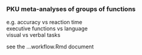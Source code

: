 ### PKU meta-analyses of groups of functions
e.g. accuracy vs reaction time  
executive functions vs language  
visual vs verbal tasks  

see the ...workflow.Rmd document
